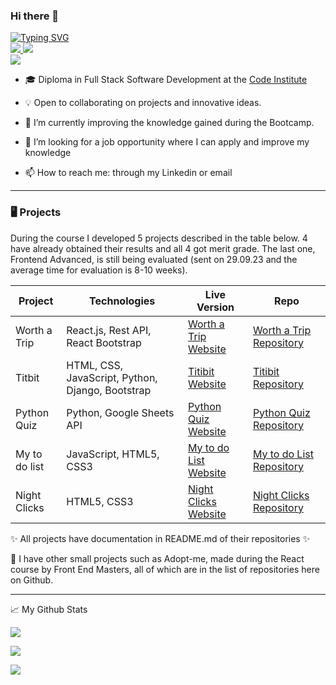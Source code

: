 ### Hi there 👋

<p align="left">
<a href="https://github.com/luandretta">
    <img src="https://readme-typing-svg.demolab.com?font=Georgia&size=18&duration=2000&pause=100&multiline=true&width=500&height=180&lines=Lucimeri+Andretta;Full+Stack+Software+Developer;JavaScript+%7C+React.js+%7C+CSS+%7C+HTML+%7C+Bootstrap;Python+%7C+Django+%7C+JQuery+%7C+Rest+API+%7C+Flask;Agile+Methodology" alt="Typing SVG" />
</a>
<br/>
<a href="https://www.linkedin.com/in/luandretta/">
    <img src="https://img.shields.io/badge/-Linkedin-blue?style=flat-square&logo=linkedin">
</a>
<a href="mailto:luandretta@hotmail.com">
    <img src="https://img.shields.io/badge/-Email-blue?style=flat-square&logo=gmail&logoColor=white">
</a>
<br/>
<a href="https://github.com/luandretta">
    <img src="https://github-stats-alpha.vercel.app/api?username=luandretta&cc=22272e&tc=37BCF6&ic=fff&bc=0000">
</a>

- 🎓 Diploma in Full Stack Software Development at the [Code Institute](https://codeinstitute.net/)

- 💡 Open to collaborating on projects and innovative ideas. 

- 🌱 I’m currently improving the knowledge gained during the Bootcamp.

- 🤔 I’m looking for a job opportunity where I can apply and improve my knowledge

- 📫 How to reach me: through my Linkedin or email

- - - 

### 🖥️ Projects

  During the course I developed 5 projects described in the table below. 4 have already obtained their results and all 4 got merit grade. The last one, Frontend Advanced, is still being evaluated (sent on 29.09.23 and the average time for evaluation is 8-10 weeks).

| Project  | Technologies  | Live Version  | Repo  | 
|---|---|---|---|
| Worth a Trip  | React.js, Rest API, React Bootstrap  | [Worth a Trip Website](https://worth-a-trip-drf-40e2fa952827.herokuapp.com)  | [Worth a Trip Repository](https://github.com/luandretta/worth-a-trip-drf)  | 
| Titbit  | HTML, CSS, JavaScript, Python, Django, Bootstrap |  [Titibit Website](https://titbit-network.herokuapp.com) |  [Titibit Repository](https://github.com/luandretta/network)  | 
| Python Quiz | Python, Google Sheets API  |  [Python Quiz Website](https://quizpython.herokuapp.com) |  [Python Quiz Repository](https://github.com/luandretta/quiz-python) | 
|  My to do list | JavaScript, HTML5, CSS3  | [My to do List Website](https://github.com/luandretta/my-to-do-list)  | [My to do List Repository](https://luandretta.github.io/my-to-do-list)  | 
| Night Clicks | HTML5, CSS3  | [Night Clicks Website](https://github.com/luandretta/night-clicks)  |  [Night Clicks Repository](https://luandretta.github.io/night-clicks) |  


✨ All projects have documentation in README.md of their repositories ✨

📌 I have other small projects such as Adopt-me, made during the React course by Front End Masters, all of which are in the list of repositories here on Github.

- - -

📈 My Github Stats
<br>


![](http://github-profile-summary-cards.vercel.app/api/cards/profile-details?username=luandretta&theme=city_lights) 

![](http://github-profile-summary-cards.vercel.app/api/cards/repos-per-language?username=luandretta&theme=city_lights) 

![](http://github-profile-summary-cards.vercel.app/api/cards/most-commit-language?username=luandretta&theme=city_lights)


